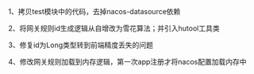 1、拷贝test模块中的代码，去掉nacos-datasource依赖<scope/>

2、将网关规则id生成逻辑从自增改为雪花算法；并引入hutool工具类

3、修复id为Long类型转到前端精度丢失的问题

4、修改网关规则加载到内存逻辑，第一次app注册才将nacos配置加载内存中
